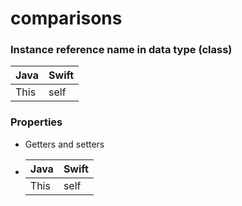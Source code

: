 # comparisons

### Instance reference name in data type (class)

Java | Swift
---- | -----
This | self

### Properties

* Getters and setters

* Java | Swift
  ---- | -----
  This | self
